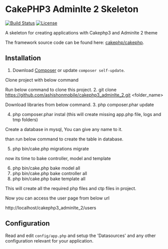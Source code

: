 # CakePHP3 Adminlte 2 Skeleton

[![Build Status](https://img.shields.io/travis/cakephp/app/master.svg?style=flat-square)](https://travis-ci.org/cakephp/app)
[![License](https://img.shields.io/packagist/l/cakephp/app.svg?style=flat-square)](https://packagist.org/packages/cakephp/app)

A skeleton for creating applications with Cakephp3 and Adminlte 2 theme

The framework source code can be found here: [cakephp/cakephp](https://github.com/cakephp/cakephp).

## Installation

1. Download [Composer](http://getcomposer.org/doc/00-intro.md) or update `composer self-update`.

Clone project with below command 

   Run below command to clone this project.
2. git clone https://github.com/ashishonmobile/cakephp3_adminlte_2.git <folder_name>

Download libraries from below command.
3. php composer.phar update

4. php composer.phar instal (this will create missing app.php file, logs and tmp folders)

Create a database in mysql, You can give any name to it.

than run below command to create the table in database.

5. php bin/cake.php migrations migrate

now its time to bake controller, model and template

6. php bin/cake.php bake model all
7. php bin/cake.php bake controller all
8. php bin/cake.php bake template all

This will create all the required php files and ctp files in project.

Now you can access the user page from below  url

http://localhost/cakephp3_adminlte_2/users


## Configuration

Read and edit `config/app.php` and setup the 'Datasources' and any other
configuration relevant for your application.
